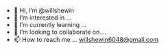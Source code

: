 - 👋 Hi, I’m @willshewin
- 👀 I’m interested in ...
- 🌱 I’m currently learning ...
- 💞️ I’m looking to collaborate on ...
- 📫 How to reach me ... willshewin6048@gmail.com

<!---
willshewin/willshewin is a ✨ special ✨ repository because its `README.md` (this file) appears on your GitHub profile.
You can click the Preview link to take a look at your changes.
--->
